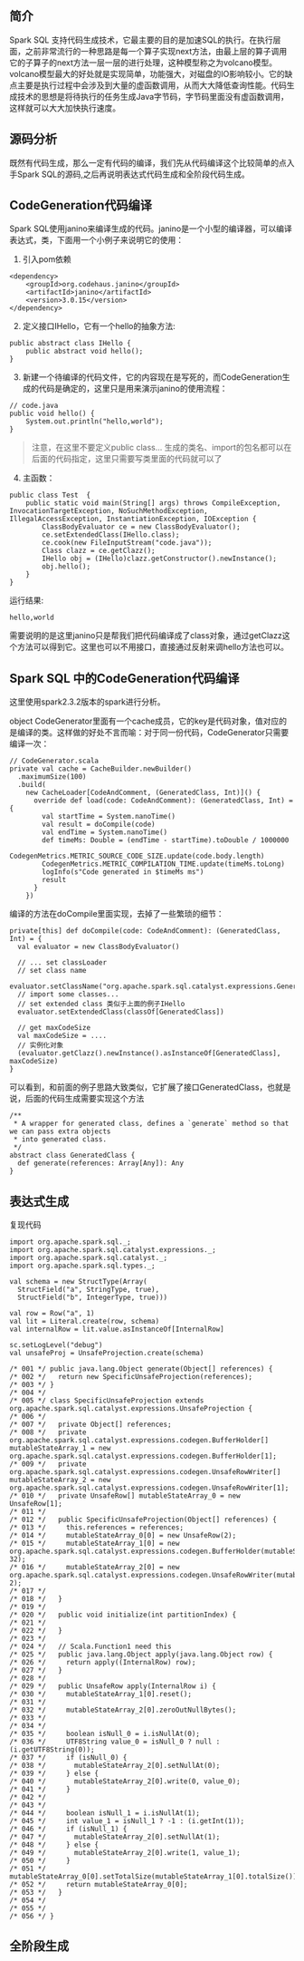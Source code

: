 ## 简介
Spark SQL 支持代码生成技术，它最主要的目的是加速SQL的执行。在执行层面，之前非常流行的一种思路是每一个算子实现next方法，由最上层的算子调用它的子算子的next方法一层一层的进行处理，这种模型称之为volcano模型。volcano模型最大的好处就是实现简单，功能强大，对磁盘的IO影响较小。它的缺点主要是执行过程中会涉及到大量的虚函数调用，从而大大降低查询性能。代码生成技术的思想是将待执行的任务生成Java字节码，字节码里面没有虚函数调用，这样就可以大大加快执行速度。

## 源码分析
既然有代码生成，那么一定有代码的编译，我们先从代码编译这个比较简单的点入手Spark SQL的源码,之后再说明表达式代码生成和全阶段代码生成。

## CodeGeneration代码编译
Spark SQL使用janino来编译生成的代码。janino是一个小型的编译器，可以编译表达式，类，下面用一个小例子来说明它的使用：
1. 引入pom依赖
```
<dependency>
    <groupId>org.codehaus.janino</groupId>
    <artifactId>janino</artifactId>
    <version>3.0.15</version>
</dependency>
```

2. 定义接口IHello，它有一个hello的抽象方法:
```
public abstract class IHello {
    public abstract void hello();
}
```

3. 新建一个待编译的代码文件，它的内容现在是写死的，而CodeGeneration生成的代码是确定的，这里只是用来演示janino的使用流程：
```
// code.java
public void hello() {
    System.out.println("hello,world");
}
```
> 注意，在这里不要定义public class... 生成的类名、import的包名都可以在后面的代码指定，这里只需要写类里面的代码就可以了

4. 主函数：
```
public class Test  {
    public static void main(String[] args) throws CompileException, InvocationTargetException, NoSuchMethodException, IllegalAccessException, InstantiationException, IOException {
        ClassBodyEvaluator ce = new ClassBodyEvaluator();
        ce.setExtendedClass(IHello.class);
        ce.cook(new FileInputStream("code.java"));
        Class clazz = ce.getClazz();
        IHello obj = (IHello)clazz.getConstructor().newInstance();
        obj.hello();
    }
}
```

运行结果:
```
hello,world
```

需要说明的是这里janino只是帮我们把代码编译成了class对象，通过getClazz这个方法可以得到它。这里也可以不用接口，直接通过反射来调hello方法也可以。

## Spark SQL 中的CodeGeneration代码编译
这里使用spark2.3.2版本的spark进行分析。

object CodeGenerator里面有一个cache成员，它的key是代码对象，值对应的是编译的类。这样做的好处不言而喻：对于同一份代码，CodeGenerator只需要编译一次：
```
// CodeGenerator.scala
private val cache = CacheBuilder.newBuilder()
  .maximumSize(100)
  .build(
    new CacheLoader[CodeAndComment, (GeneratedClass, Int)]() {
      override def load(code: CodeAndComment): (GeneratedClass, Int) = {
        val startTime = System.nanoTime()
        val result = doCompile(code)
        val endTime = System.nanoTime()
        def timeMs: Double = (endTime - startTime).toDouble / 1000000
        CodegenMetrics.METRIC_SOURCE_CODE_SIZE.update(code.body.length)
        CodegenMetrics.METRIC_COMPILATION_TIME.update(timeMs.toLong)
        logInfo(s"Code generated in $timeMs ms")
        result
      }
    })
```

编译的方法在doCompile里面实现，去掉了一些繁琐的细节：
```
private[this] def doCompile(code: CodeAndComment): (GeneratedClass, Int) = {
  val evaluator = new ClassBodyEvaluator()

  // ... set classLoader
  // set class name
  evaluator.setClassName("org.apache.spark.sql.catalyst.expressions.GeneratedClass")
  // import some classes...
  // set extended class 类似于上面的例子IHello
  evaluator.setExtendedClass(classOf[GeneratedClass])

  // get maxCodeSize
  val maxCodeSize = ....
  // 实例化对象
  (evaluator.getClazz().newInstance().asInstanceOf[GeneratedClass], maxCodeSize)
}
```
可以看到，和前面的例子思路大致类似，它扩展了接口GeneratedClass，也就是说，后面的代码生成需要实现这个方法
```
/**
 * A wrapper for generated class, defines a `generate` method so that we can pass extra objects
 * into generated class.
 */
abstract class GeneratedClass {
  def generate(references: Array[Any]): Any
}
```

## 表达式生成

复现代码
```
import org.apache.spark.sql._;
import org.apache.spark.sql.catalyst.expressions._;
import org.apache.spark.sql.catalyst._;
import org.apache.spark.sql.types._;

val schema = new StructType(Array(
  StructField("a", StringType, true),
  StructField("b", IntegerType, true)))

val row = Row("a", 1)
val lit = Literal.create(row, schema)
val internalRow = lit.value.asInstanceOf[InternalRow]

sc.setLogLevel("debug")
val unsafeProj = UnsafeProjection.create(schema)
```

```
/* 001 */ public java.lang.Object generate(Object[] references) {
/* 002 */   return new SpecificUnsafeProjection(references);
/* 003 */ }
/* 004 */
/* 005 */ class SpecificUnsafeProjection extends org.apache.spark.sql.catalyst.expressions.UnsafeProjection {
/* 006 */
/* 007 */   private Object[] references;
/* 008 */   private org.apache.spark.sql.catalyst.expressions.codegen.BufferHolder[] mutableStateArray_1 = new org.apache.spark.sql.catalyst.expressions.codegen.BufferHolder[1];
/* 009 */   private org.apache.spark.sql.catalyst.expressions.codegen.UnsafeRowWriter[] mutableStateArray_2 = new org.apache.spark.sql.catalyst.expressions.codegen.UnsafeRowWriter[1];
/* 010 */   private UnsafeRow[] mutableStateArray_0 = new UnsafeRow[1];
/* 011 */
/* 012 */   public SpecificUnsafeProjection(Object[] references) {
/* 013 */     this.references = references;
/* 014 */     mutableStateArray_0[0] = new UnsafeRow(2);
/* 015 */     mutableStateArray_1[0] = new org.apache.spark.sql.catalyst.expressions.codegen.BufferHolder(mutableStateArray_0[0], 32);
/* 016 */     mutableStateArray_2[0] = new org.apache.spark.sql.catalyst.expressions.codegen.UnsafeRowWriter(mutableStateArray_1[0], 2);
/* 017 */
/* 018 */   }
/* 019 */
/* 020 */   public void initialize(int partitionIndex) {
/* 021 */
/* 022 */   }
/* 023 */
/* 024 */   // Scala.Function1 need this
/* 025 */   public java.lang.Object apply(java.lang.Object row) {
/* 026 */     return apply((InternalRow) row);
/* 027 */   }
/* 028 */
/* 029 */   public UnsafeRow apply(InternalRow i) {
/* 030 */     mutableStateArray_1[0].reset();
/* 031 */
/* 032 */     mutableStateArray_2[0].zeroOutNullBytes();
/* 033 */
/* 034 */
/* 035 */     boolean isNull_0 = i.isNullAt(0);
/* 036 */     UTF8String value_0 = isNull_0 ? null : (i.getUTF8String(0));
/* 037 */     if (isNull_0) {
/* 038 */       mutableStateArray_2[0].setNullAt(0);
/* 039 */     } else {
/* 040 */       mutableStateArray_2[0].write(0, value_0);
/* 041 */     }
/* 042 */
/* 043 */
/* 044 */     boolean isNull_1 = i.isNullAt(1);
/* 045 */     int value_1 = isNull_1 ? -1 : (i.getInt(1));
/* 046 */     if (isNull_1) {
/* 047 */       mutableStateArray_2[0].setNullAt(1);
/* 048 */     } else {
/* 049 */       mutableStateArray_2[0].write(1, value_1);
/* 050 */     }
/* 051 */     mutableStateArray_0[0].setTotalSize(mutableStateArray_1[0].totalSize());
/* 052 */     return mutableStateArray_0[0];
/* 053 */   }
/* 054 */
/* 055 */
/* 056 */ }
```

## 全阶段生成
```

```
